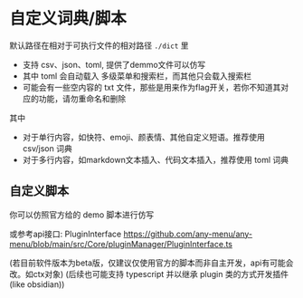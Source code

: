# 自定义词典/脚本

默认路径在相对于可执行文件的相对路径 `./dict` 里

- 支持 csv、json、toml, 提供了demmo文件可以仿写
- 其中 toml 会自动载入 多级菜单和搜索栏，而其他只会载入搜索栏
- 可能会有一些空内容的 txt 文件，那些是用来作为flag开关，若你不知道其对应的功能，请勿重命名和删除

其中

- 对于单行内容，如快符、emoji、颜表情、其他自定义短语。推荐使用 csv/json 词典
- 对于多行内容，如markdown文本插入、代码文本插入，推荐使用 toml 词典

## 自定义脚本

你可以仿照官方给的 demo 脚本进行仿写

或参考api接口: PluginInterface https://github.com/any-menu/any-menu/blob/main/src/Core/pluginManager/PluginInterface.ts

(若目前软件版本为beta版，仅建议仅使用官方的脚本而非自主开发，api有可能会改。如ctx对象)
(后续也可能支持 typescript 并以继承 plugin 类的方式开发插件 (like obsidian))
